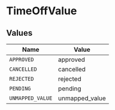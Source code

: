 # TimeOffValue


## Values

| Name             | Value            |
| ---------------- | ---------------- |
| `APPROVED`       | approved         |
| `CANCELLED`      | cancelled        |
| `REJECTED`       | rejected         |
| `PENDING`        | pending          |
| `UNMAPPED_VALUE` | unmapped_value   |